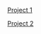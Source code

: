 [Project 1](https://docs.google.com/document/d/1iH22VbNjnGnYlDH0VGD1re0IyL_LKvpTrIHRb75zuk8/edit)

[Project 2](https://docs.google.com/document/d/1vFePKJNjgkGTx-RtxLmpp4JgrfGfGE1vAQT1I3e_HP8/edit)
